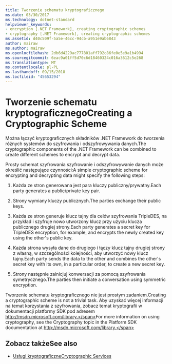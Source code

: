 ```yaml
---
title: Tworzenie schematu kryptograficznego
ms.date: 03/30/2017
ms.technology: dotnet-standard
helpviewer_keywords:
- encryption [.NET Framework], creating cryptographic schemes
- cryptography [.NET Framework], creating cryptographic schemes
ms.assetid: d40c509f-5a5e-46cc-94cb-a951e9ab6843
author: mairaw
ms.author: mairaw
ms.openlocfilehash: 2db6d4229ac777801aff792c86fe0e5e9a1b4994
ms.sourcegitcommit: 6eac9a01ff5d70c6d18460324c016a3612c5e268
ms.translationtype: MT
ms.contentlocale: pl-PL
ms.lasthandoff: 09/15/2018
ms.locfileid: "45653294"
---
```

# <a name="creating-a-cryptographic-scheme"></a><span data-ttu-id="01819-102">Tworzenie schematu kryptograficznego</span><span class="sxs-lookup"><span data-stu-id="01819-102">Creating a Cryptographic Scheme</span></span>
<span data-ttu-id="01819-103">Można łączyć kryptograficznych składników .NET Framework do tworzenia różnych systemów do szyfrowania i odszyfrowywania danych.</span><span class="sxs-lookup"><span data-stu-id="01819-103">The cryptographic components of the .NET Framework can be combined to create different schemes to encrypt and decrypt data.</span></span>  
  
 <span data-ttu-id="01819-104">Prosty schemat szyfrowania szyfrowanie i odszyfrowywanie danych może określić następujące czynności:</span><span class="sxs-lookup"><span data-stu-id="01819-104">A simple cryptographic scheme for encrypting and decrypting data might specify the following steps:</span></span>  
  
1.  <span data-ttu-id="01819-105">Każda ze stron generowana jest para kluczy publiczny/prywatny.</span><span class="sxs-lookup"><span data-stu-id="01819-105">Each party generates a public/private key pair.</span></span>  
  
2.  <span data-ttu-id="01819-106">Strony wymiany kluczy publicznych.</span><span class="sxs-lookup"><span data-stu-id="01819-106">The parties exchange their public keys.</span></span>  
  
3.  <span data-ttu-id="01819-107">Każda ze stron generuje klucz tajny dla celów szyfrowania TripleDES, na przykład i szyfruje nowo utworzony klucz przy użyciu klucza publicznego drugiej strony.</span><span class="sxs-lookup"><span data-stu-id="01819-107">Each party generates a secret key for TripleDES encryption, for example, and encrypts the newly created key using the other's public key.</span></span>  
  
4.  <span data-ttu-id="01819-108">Każda strona wysyła dane do drugiego i łączy klucz tajny drugiej strony z własną, w szczególności kolejności, aby utworzyć nowy klucz tajny.</span><span class="sxs-lookup"><span data-stu-id="01819-108">Each party sends the data to the other and combines the other's secret key with its own, in a particular order, to create a new secret key.</span></span>  
  
5.  <span data-ttu-id="01819-109">Strony następnie zainicjuj konwersacji za pomocą szyfrowania symetrycznego.</span><span class="sxs-lookup"><span data-stu-id="01819-109">The parties then initiate a conversation using symmetric encryption.</span></span>  
  
 <span data-ttu-id="01819-110">Tworzenie schematu kryptograficznego nie jest prostym zadaniem.</span><span class="sxs-lookup"><span data-stu-id="01819-110">Creating a cryptographic scheme is not a trivial task.</span></span> <span data-ttu-id="01819-111">Aby uzyskać więcej informacji na temat korzystania z szyfrowania, zobacz temat kryptografii w dokumentacji platformy SDK pod adresem http://msdn.microsoft.com/library.</span><span class="sxs-lookup"><span data-stu-id="01819-111">For more information on using cryptography, see the Cryptography topic in the Platform SDK documentation at http://msdn.microsoft.com/library.</span></span>  
  
## <a name="see-also"></a><span data-ttu-id="01819-112">Zobacz także</span><span class="sxs-lookup"><span data-stu-id="01819-112">See also</span></span>

- [<span data-ttu-id="01819-113">Usługi kryptograficzne</span><span class="sxs-lookup"><span data-stu-id="01819-113">Cryptographic Services</span></span>](../../../docs/standard/security/cryptographic-services.md)
